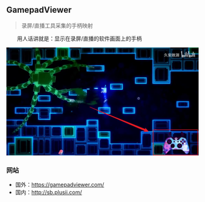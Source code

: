 ## GamepadViewer

>录屏/直播工具采集的手柄映射

&emsp;&emsp;用人话讲就是：显示在录屏/直播的软件画面上的手柄

<img src="image/展示.png">

### 网站

- 国外：https://gamepadviewer.com/
- 国内：http://sb.plusii.com/

